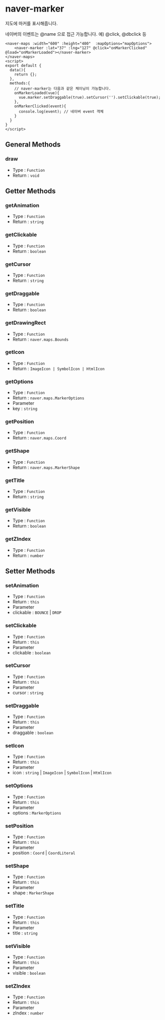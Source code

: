 # naver-marker
지도에 마커를 표시해줍니다.

네이버의 이벤트는 @name 으로 접근 가능합니다. 예) @click, @dbclick 등 
```vue
<naver-maps :width="600" :height="400"  :mapOptions="mapOptions">
    <naver-marker :lat="37" :lng="127" @click="onMarkerClicked" @load="onMarkerLoaded"></naver-marker>
</naver-maps>
<script>
export default {
  data(){
    return {};
  },
  methods:{
    // naver-marker는 다음과 같은 체이닝이 가능합니다.
    onMarkerLoaded(vue){
      vue.marker.setDraggable(true).setCursor('').setClickable(true);
    },
    onMarkerClicked(event){
      console.log(event); // 네이버 event 객체
    }
  }
}
</script>

```
## General Methods

### draw
* Type : `Function`
* Return : `void`

## Getter Methods

### getAnimation
* Type : `Function`
* Return : `string`

### getClickable
* Type : `Function`
* Return : `boolean`

### getCursor
* Type : `Function`
* Return : `string`

### getDraggable
* Type : `Function`
* Return : `boolean`

### getDrawingRect
* Type : `Function`
* Return : `naver.maps.Bounds`

### getIcon
* Type : `Function`
* Return : `ImageIcon | SymbolIcon | HtmlIcon`

### getOptions
* Type : `Function`
* Return : `naver.maps.MarkerOptions`
* Parameter
 * key : `string`  

### getPosition
* Type : `Function`
* Return : `naver.maps.Coord`

### getShape
* Type : `Function`
* Return : `naver.maps.MarkerShape`

### getTitle
* Type : `Function`
* Return : `string`

### getVisible
* Type : `Function`
* Return : `boolean`

### getZIndex
* Type : `Function`
* Return : `number`

## Setter Methods

### setAnimation
* Type : `Function`
* Return : `this`
* Parameter
 * clickable : `BOUNCE` | `DROP`

### setClickable
* Type : `Function`
* Return : `this`
* Parameter
 * clickable : `boolean`
 
### setCursor
* Type : `Function`
* Return : `this`
* Parameter
 * cursor : `string`

### setDraggable
* Type : `Function`
* Return : `this`
* Parameter
 * draggable : `boolean`

### setIcon
* Type : `Function`
* Return : `this`
* Parameter
 * icon : `string` | `ImageIcon` | `SymbolIcon` | `HtmlIcon`

### setOptions
* Type : `Function`
* Return : `this`
* Parameter
 * options : `MarkerOptions`
 
### setPosition
* Type : `Function`
* Return : `this`
* Parameter
 * position : `Coord` | `CoordLiteral`
 
### setShape
* Type : `Function`
* Return : `this`
* Parameter
 * shape : `MarkerShape`

### setTitle
* Type : `Function`
* Return : `this`
* Parameter
 * title : `string`

### setVisible
* Type : `Function`
* Return : `this`
* Parameter
 * visible : `boolean`
 
### setZIndex
* Type : `Function`
* Return : `this`
* Parameter
 * zIndex : `number` 

